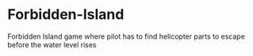 # Forbidden-Island
Forbidden Island game where pilot has to find helicopter parts to escape before the water level rises
